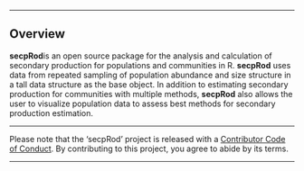 
<!-- README.md is generated from README.Rmd. Please edit that file -->

-----

## Overview

**secpRod**is an open source package for the analysis and calculation of
secondary production for populations and communities in R. **secpRod**
uses data from repeated sampling of population abundance and size
structure in a tall data structure as the base object. In addition to
estimating secondary production for communities with multiple methods,
**secpRod** also allows the user to visualize population data to assess
best methods for secondary production estimation.

-----

Please note that the ‘secpRod’ project is released with a [Contributor
Code of Conduct](.github/CODE_OF_CONDUCT.md). By contributing to this
project, you agree to abide by its terms.

-----
